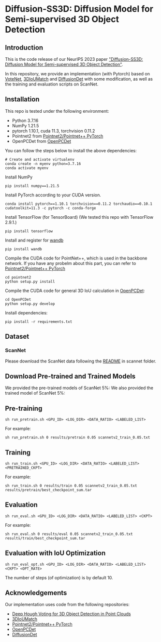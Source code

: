 # Diffusion-SS3D: Diffusion Model for Semi-supervised 3D Object Detection

## Introduction

This is the code release of our NeurIPS 2023 paper ["Diffusion-SS3D: Diffusion Model for Semi-supervised 3D Object Detection"](https://nips.cc/virtual/2023/poster/71274).

In this repository, we provide an implementation (with Pytorch) based on [VoteNet](https://github.com/facebookresearch/votenet), [3DIoUMatch](https://github.com/THU17cyz/3DIoUMatch) and [DiffusionDet](https://github.com/ShoufaChen/DiffusionDet) with some modification, as well as the training and evaluation scripts on ScanNet.

## Installation
This repo is tested under the following environment:
- Python 3.7.16
- NumPy 1.21.5
- pytorch 1.10.1, cuda 11.3, torchvision 0.11.2
- Pointnet2 from [Pointnet2/Pointnet++ PyTorch](https://github.com/erikwijmans/Pointnet2_PyTorch)
- OpenPCDet from [OpenPCDet](https://github.com/open-mmlab/OpenPCDet)

You can follow the steps below to install the above dependencies:
```
# Create and activate virtualenv
conda create -n myenv python=3.7.16
conda activate myenv
```

Install NumPy
```
pip install numpy==1.21.5
```

Install PyTorch according to your CUDA version.
```
conda install pytorch==1.10.1 torchvision==0.11.2 torchaudio==0.10.1 cudatoolkit=11.3 -c pytorch -c conda-forge
```

Install TensorFlow (for TensorBoard) (We tested this repo with TensorFlow 2.9.1.)
```
pip install tensorflow
```

Install and register for [wandb](https://wandb.ai/site)
```
pip install wandb
```

Compile the CUDA code for PointNet++, which is used in the backbone network. If you have any probelm about this part, you can refer to [Pointnet2/Pointnet++ PyTorch](https://github.com/erikwijmans/Pointnet2_PyTorch#building-only-the-cuda-kernels)
```
cd pointnet2
python setup.py install
```

Compile the CUDA code for general 3D IoU calculation in [OpenPCDet](https://github.com/open-mmlab/OpenPCDet):
```
cd OpenPCDet
python setup.py develop
```

Install dependencies:
```
pip install -r requirements.txt
```

## Dataset
### ScanNet
Please download the ScanNet data following the [README](https://github.com/luluho1208/Diffusion-SS3D/tree/main/scannet/README.md) in scannet folder.

## Download Pre-trained and Trained Models
We provided the pre-trained models of ScanNet 5%:
We also provided the trained model of ScanNet 5%:

## Pre-training
```
sh run_pretrain.sh <GPU_ID> <LOG_DIR> <DATA_RATIO> <LABELED_LIST>
```
For example:
```
sh run_pretrain.sh 0 results/pretrain 0.05 scannetv2_train_0.05.txt
```

## Training
```
sh run_train.sh <GPU_ID> <LOG_DIR> <DATA_RATIO> <LABELED_LIST> <PRETRAINED_CKPT>
```
For example:
```
sh run_train.sh 0 results/train 0.05 scannetv2_train_0.05.txt results/pretrain/best_checkpoint_sum.tar
```

## Evaluation
```
sh run_eval.sh <GPU_ID> <LOG_DIR> <DATA_RATIO> <LABELED_LIST> <CKPT>
```
For example:
```
sh run_eval.sh 0 results/eval 0.05 scannetv2_train_0.05.txt results/train/best_checkpoint_sum.tar
```

## Evaluation with IoU Optimization
```
sh run_eval_opt.sh <GPU_ID> <LOG_DIR> <DATA_RATIO> <LABELED_LIST> <CKPT> <OPT_RATE>
```
The number of steps (of optimization) is by default 10.

## Acknowledgements
Our implementation uses code from the following repositories:
- [Deep Hough Voting for 3D Object Detection in Point Clouds](https://github.com/facebookresearch/votenet)
- [3DIoUMatch](https://github.com/THU17cyz/3DIoUMatch)
- [Pointnet2/Pointnet++ PyTorch](https://github.com/erikwijmans/Pointnet2_PyTorch)
- [OpenPCDet](https://github.com/open-mmlab/OpenPCDet)
- [DiffusionDet](https://github.com/ShoufaChen/DiffusionDet)
